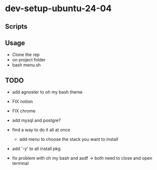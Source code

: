 # dev-setup-ubuntu-24-04

## Scripts

## Usage
- Clone the rep
- on project folder
- bash menu.sh

## TODO
- add agnoster to oh my bash theme
- FIX notion
- FIX chrome
- add mysql and postgre?
- find a way to do it all at once
  - add menu to choose the stack you want to install 
- add '-y' to all install pkg

- fix problem with oh my bash and asdf -> both need to close and open terminal